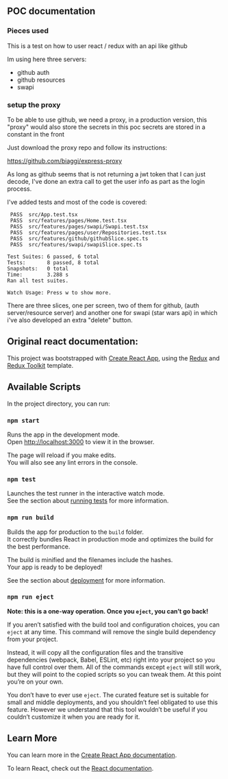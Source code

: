 ## POC documentation

### Pieces used
This is a test on how to user react / redux with an api like github

Im using here three servers:
* github auth
* github resources
* swapi

### setup the proxy

To be able to use github, we need a proxy, in a production version, this "proxy" would also store the secrets in this poc secrets are stored in a constant in the front

Just download the proxy repo and follow its instructions:

https://github.com/biaggi/express-proxy

As long as github seems that is not returning a jwt token that I can just decode, I've done an extra call to get the user info as part as the login process.

I've added tests and most of the code is covered:

```
 PASS  src/App.test.tsx
 PASS  src/features/pages/Home.test.tsx
 PASS  src/features/pages/swapi/Swapi.test.tsx
 PASS  src/features/pages/user/Repositories.test.tsx
 PASS  src/features/github/githubSlice.spec.ts
 PASS  src/features/swapi/swapiSlice.spec.ts

Test Suites: 6 passed, 6 total
Tests:       8 passed, 8 total
Snapshots:   0 total
Time:        3.288 s
Ran all test suites.

Watch Usage: Press w to show more.

```

There are three slices, one per screen, two of them for github, (auth server/resource server) and another one for swapi (star wars api) in which i've also developed an extra "delete" button.




## Original react documentation: 

This project was bootstrapped with [Create React App](https://github.com/facebook/create-react-app), using the [Redux](https://redux.js.org/) and [Redux Toolkit](https://redux-toolkit.js.org/) template.

## Available Scripts

In the project directory, you can run:

### `npm start`

Runs the app in the development mode.<br />
Open [http://localhost:3000](http://localhost:3000) to view it in the browser.

The page will reload if you make edits.<br />
You will also see any lint errors in the console.

### `npm test`

Launches the test runner in the interactive watch mode.<br />
See the section about [running tests](https://facebook.github.io/create-react-app/docs/running-tests) for more information.

### `npm run build`

Builds the app for production to the `build` folder.<br />
It correctly bundles React in production mode and optimizes the build for the best performance.

The build is minified and the filenames include the hashes.<br />
Your app is ready to be deployed!

See the section about [deployment](https://facebook.github.io/create-react-app/docs/deployment) for more information.

### `npm run eject`

**Note: this is a one-way operation. Once you `eject`, you can’t go back!**

If you aren’t satisfied with the build tool and configuration choices, you can `eject` at any time. This command will remove the single build dependency from your project.

Instead, it will copy all the configuration files and the transitive dependencies (webpack, Babel, ESLint, etc) right into your project so you have full control over them. All of the commands except `eject` will still work, but they will point to the copied scripts so you can tweak them. At this point you’re on your own.

You don’t have to ever use `eject`. The curated feature set is suitable for small and middle deployments, and you shouldn’t feel obligated to use this feature. However we understand that this tool wouldn’t be useful if you couldn’t customize it when you are ready for it.

## Learn More

You can learn more in the [Create React App documentation](https://facebook.github.io/create-react-app/docs/getting-started).

To learn React, check out the [React documentation](https://reactjs.org/).
